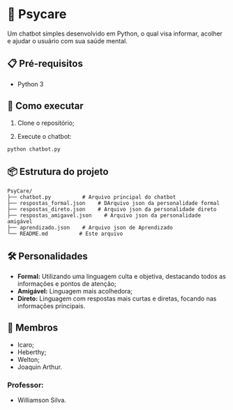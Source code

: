 # 🧠 Psycare

Um chatbot simples desenvolvido em Python, o qual visa informar, acolher e ajudar o usuário com sua saúde mental.

## 📋 Pré-requisitos

- Python 3

## 🚀 Como executar

1. Clone o repositório;

2. Execute o chatbot:
```bash
python chatbot.py
```

## 📦 Estrutura do projeto

```
PsyCare/
├── chatbot.py          # Arquivo principal do chatbot
├── respostas_formal.json    # DArquivo json da personalidade formal
├── respostas_direto.json    # Arquivo json da personalidade direto
├── respostas_amigavel.json    # Arquivo json da personalidade amigável
├── aprendizado.json    # Arquivo json de Aprendizado
└── README.md          # Este arquivo
```

## 🛠️ Personalidades

- **Formal:** Utilizando uma linguagem culta e objetiva, destacando todos as informações e pontos de atenção;
- **Amigável:** Linguagem mais acolhedora;
- **Direto:** Linguagem com respostas mais curtas e diretas, focando nas informações principais.

## 👤 Membros

- Icaro;
- Heberthy;
- Welton;
- Joaquin Arthur.

### Professor:

- Williamson Silva.

